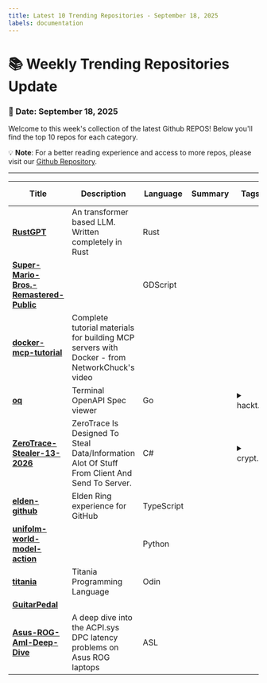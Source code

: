 ```yaml
---
title: Latest 10 Trending Repositories - September 18, 2025
labels: documentation
---
```

# 📚 Weekly Trending Repositories Update

### 📅 Date: September 18, 2025

Welcome to this week's collection of the latest Github REPOS! Below you'll find the top 10 repos for each category.

💡 **Note**: For a better reading experience and access to more repos, please visit our [Github Repository](https://github.com/marc-ko/daily-trending-repo).

---

| **Title** | **Description** | **Language** | **Summary** | **Tags** | **Stars Count** |
| --- | --- | --- | --- | --- | --- |
| **[RustGPT](https://github.com/tekaratzas/RustGPT)** | An transformer based LLM. Written completely in Rust | Rust |  |  | 2002 |
| **[Super-Mario-Bros.-Remastered-Public](https://github.com/JHDev2006/Super-Mario-Bros.-Remastered-Public)** |  | GDScript |  |  | 1058 |
| **[docker-mcp-tutorial](https://github.com/theNetworkChuck/docker-mcp-tutorial)** | Complete tutorial materials for building MCP servers with Docker - from NetworkChuck's video |  |  |  | 575 |
| **[oq](https://github.com/plutov/oq)** | Terminal OpenAPI Spec viewer | Go |  | <details><summary>hackt...</summary><p>hacktoberfest</p></details> | 571 |
| **[ZeroTrace-Stealer-13-2026](https://github.com/luis22d/ZeroTrace-Stealer-13-2026)** | ZeroTrace Is Designed To Steal Data/Information Alot Of Stuff From Client And Send To Server. | C# |  | <details><summary>crypt...</summary><p>crypter, crypter-fud, fud-crypter, fud-stealer, panel-stealer, stealer, stealer-files, stealer-fud, stealer-panel, stealing</p></details> | 556 |
| **[elden-github](https://github.com/SaltyAom/elden-github)** | Elden Ring experience for GitHub | TypeScript |  |  | 487 |
| **[unifolm-world-model-action](https://github.com/unitreerobotics/unifolm-world-model-action)** |  | Python |  |  | 445 |
| **[titania](https://github.com/gingerBill/titania)** | Titania Programming Language | Odin |  |  | 390 |
| **[GuitarPedal](https://github.com/torvalds/GuitarPedal)** |  |  |  |  | 341 |
| **[Asus-ROG-Aml-Deep-Dive](https://github.com/Zephkek/Asus-ROG-Aml-Deep-Dive)** | A deep dive into the ACPI.sys DPC latency problems on Asus ROG laptops | ASL |  |  | 335 |

